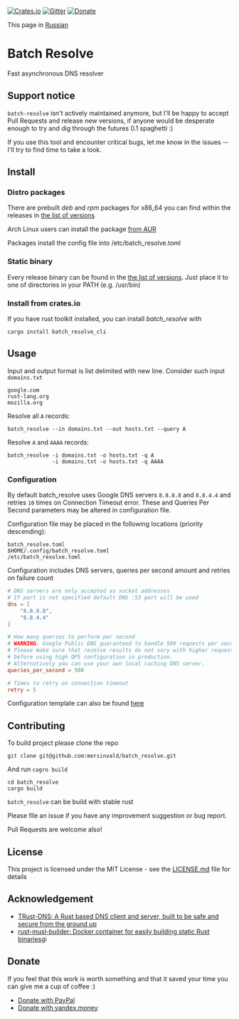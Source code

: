 [![Crates.io](https://img.shields.io/crates/v/batch_resolve_cli.svg)](https://crates.io/crates/batch_resolve_cli)
[![Gitter](https://img.shields.io/badge/GITTER-join%20chat-green.svg)](https://gitter.im/batch_resolve/Lobby?utm_source=share-link&utm_medium=link&utm_campaign=share-link)
[![Donate](https://img.shields.io/badge/Donate-PayPal-green.svg)](https://www.paypal.me/mersinvald)

This page in [Russian](README_RUS.md)

# Batch Resolve

Fast asynchronous DNS resolver

## Support notice

`batch-resolve` isn't actively maintained anymore, but I'll be happy to accept Pull Requests and release new versions, if anyone would be desperate enough to try and dig through the futures 0.1 spaghetti :) 

If you use this tool and encounter critical bugs, let me know in the issues -- I'll try to find time to take a look.

## Install
### Distro packages
There are prebuilt *deb* and *rpm* packages for x86_64 you can find within the releases in [the list of versions](https://github.com/mersinvald/batch_resolve/tags)

Arch Linux users can install the package [from AUR](https://aur.archlinux.org/packages/batch_resolve/)

Packages install the config file into /etc/batch_resolve.toml
### Static binary
Every release binary can be found in the [the list of versions](https://github.com/mersinvald/batch_resolve/tags). Just place it to one of directories in your PATH (e.g. /usr/bin)

### Install from crates.io
If you have rust toolkit installed, you can install *batch_resolve* with
```
cargo install batch_resolve_cli
```

## Usage

Input and output format is list delimited with new line.
Consider such input `domains.txt`
```
google.com
rust-lang.org
mozilla.org
```

Resolve all `A` records:
```
batch_resolve --in domains.txt --out hosts.txt --query A
```

Resolve `A` and `AAAA` records:
```
batch_resolve -i domains.txt -o hosts.txt -q A
              -i domains.txt -o hosts.txt -q AAAA  
```

### Configuration
By default batch_resolve uses Google DNS servers `8.8.8.8` and `8.8.4.4` and retries `10` times on Connection Timeout error.
These and Queries Per Second parameters may be altered in configuration file.

Configuration file may be placed in the following locations (priority descending):
```
batch_resolve.toml
$HOME/.config/batch_resolve.toml
/etc/batch_resolve.toml
```

Configuration includes DNS servers, queries per second amount and retries on failure count
```toml
# DNS servers are only accepted as socket addresses
# If port is not specified default DNS :53 port will be used
dns = [
    "8.8.8.8",
    "8.8.4.4"
]

# How many queries to perform per second
# WARNING: Google Public DNS guaranteed to handle 500 requests per second max
# Please make sure that resolve results do not vary with higher request rates
# before using high QPS configuration in production.
# Alternatively you can use your own local caching DNS server.
queries_per_second = 500

# Times to retry on connection timeout
retry = 5
```

Configuration template can also be found [here](batch_resolve.toml)

## Contributing

To build project please clone the repo
```
git clone git@github.com:mersinvald/batch_resolve.git
```
And run `cagro build`
```
cd batch_resolve
cargo build
```
`batch_resolve` can be build with stable rust

Please file an issue if you have any improvement suggestion or bug report.

Pull Requests are welcome also!

## License

This project is licensed under the MIT License - see the [LICENSE.md](LICENSE.md) file for details

## Acknowledgement
* [TRust-DNS: A Rust based DNS client and server, built to be safe and secure from the ground up](https://github.com/bluejekyll/trust-dns)
* [rust-musl-builder: Docker container for easily building static Rust binaries](https://github.com/emk/rust-musl-builder)gi

## Donate

If you feel that this work is worth something and that it saved your time you can give me a cup of coffee :)

* [Donate with PayPal](https://www.paypal.me/mersinvald)
* [Donate with yandex.money](http://yasobe.ru/na/batch_resolve_coffee)
